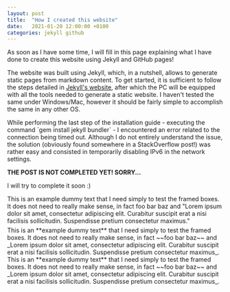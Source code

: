 ```yaml
---
layout: post
title:  "How I created this website"
date:   2021-01-20 12:00:00 +0100
categories: jekyll github
---
```


As soon as I have some time, I will fill in this page explaining what I have
done to create this website using Jekyll and GitHub pages!

<!--
SOURCES:
https://github.com/jekyll/minima
https://blog.slowb.ro/dark-theme-for-minima-jekyll/
https://jekyllrb.com/docs/installation/ubuntu/
https://programminghistorian.org/en/lessons/building-static-sites-with-jekyll-github-pages
-->


The website was built using Jekyll, which, in a nutshell, allows to generate
static pages from markdown content. To get started, it is sufficient to follow
the steps detailed in [Jekyll's website](https://jekyllrb.com/docs/installation/ubuntu/),
after which the PC will be equipped with all the tools needed to generate a
static website. I haven't tested the same under Windows/Mac, however it should
be fairly simple to accomplish the same in any other OS.

<div class="warnbox" markdown="1">
  While performing the last step of the installation guide - executing the
  command `gem install jekyll bundler` - I encountered an error related to
  the connection being timed out. Although I do not entirely understand the
  issue, the solution (obviously found somewhere in a StackOverflow post!)
  was rather easy and consisted in temporarily disabling IPv6 in the
  network settings.
</div>

**THE POST IS NOT COMPLETED YET! SORRY...**

I will try to complete it soon :)

<div class="errorbox" markdown="0" style="padding-bottom:5px">
  This is an example dummy text that I need simply to test the framed boxes.
  It does not need to really make sense, in fact foo bar baz and "Lorem ipsum
  dolor sit amet, consectetur adipiscing elit. Curabitur suscipit erat a nisi
  facilisis sollicitudin. Suspendisse pretium consectetur maximus."
</div>

<div class="framedbox" markdown="1">
  This is an **example dummy text** that I need simply to test the framed boxes.
  It does not need to really make sense, in fact ~~foo bar baz~~ and _Lorem ipsum
  dolor sit amet, consectetur adipiscing elit. Curabitur suscipit erat a nisi
  facilisis sollicitudin. Suspendisse pretium consectetur maximus_.
</div>

<div class="okbox" markdown="1">
  This is an **example dummy text** that I need simply to test the framed boxes.
  It does not need to really make sense, in fact ~~foo bar baz~~ and _Lorem ipsum
  dolor sit amet, consectetur adipiscing elit. Curabitur suscipit erat a nisi
  facilisis sollicitudin. Suspendisse pretium consectetur maximus_.
</div>
